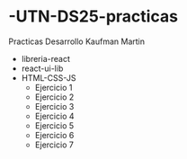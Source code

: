 # -UTN-DS25-practicas
Practicas Desarrollo Kaufman Martin
- libreria-react
- react-ui-lib
- HTML-CSS-JS
  - Ejercicio 1
  - Ejercicio 2
  - Ejercicio 3
  - Ejercicio 4
  - Ejercicio 5
  - Ejercicio 6
  - Ejercicio 7
